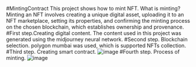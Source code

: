 #MintingContract
This project shows how to mint NFT. What is minting? Minting an NFT involves creating a unique digital asset, uploading it to an NFT marketplace, setting its properties, and confirming the minting process on the chosen blockchain, which establishes ownership and provenance.
#First step.Creating digital content.
  The content used in this project was generated using the midjourney neural network.
#Second step. Blockchain selection.
  polygon mumbai was used, which is supported NFTs collection.
#Third step. Creating smart contract.
  ![image](https://github.com/JustGoodie/mintingContract/assets/67414497/ec364236-7e04-4aa7-80ab-7d37e1da94f9)
#Fourth step.  Process of minting.
  ![image](https://github.com/JustGoodie/mintingContract/assets/67414497/87d77eb0-e117-4d75-b9fb-403f35b725f9)
